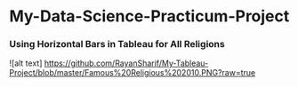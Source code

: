 # My-Data-Science-Practicum-Project

### Using Horizontal Bars in Tableau for All Religions

![alt text] https://github.com/RayanSharif/My-Tableau-Project/blob/master/Famous%20Religious%202010.PNG?raw=true
